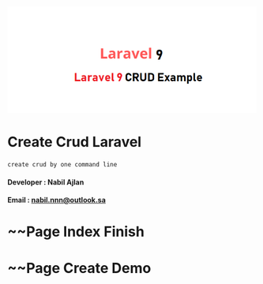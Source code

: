 ![imageCrud](Laravel-9-CRUD-Example.png)

# Create Crud Laravel
``create crud by one command line``

#### Developer : Nabil Ajlan
#### Email     : nabil.nnn@outlook.sa

# ~~Page Index Finish
# ~~Page Create Demo
